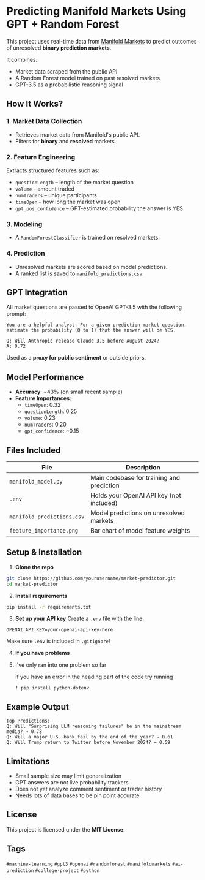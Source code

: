 #  Predicting Manifold Markets Using GPT + Random Forest

This project uses real-time data from [Manifold Markets](https://manifold.markets) to predict outcomes of unresolved **binary prediction markets**.

It combines:
-  Market data scraped from the public API
-  A Random Forest model trained on past resolved markets
-  GPT-3.5 as a probabilistic reasoning signal



##  How It Works?

### 1. Market Data Collection
- Retrieves market data from Manifold's public API.
- Filters for **binary** and **resolved** markets.

### 2. Feature Engineering
Extracts structured features such as:
- `questionLength` – length of the market question
- `volume` – amount traded
- `numTraders` – unique participants
- `timeOpen` – how long the market was open
- `gpt_pos_confidence` – GPT-estimated probability the answer is YES

### 3. Modeling
- A `RandomForestClassifier` is trained on resolved markets.

### 4. Prediction
- Unresolved markets are scored based on model predictions.
- A ranked list is saved to `manifold_predictions.csv`.



##  GPT Integration
All market questions are passed to OpenAI GPT-3.5 with the following prompt:

```
You are a helpful analyst. For a given prediction market question, estimate the probability (0 to 1) that the answer will be YES.

Q: Will Anthropic release Claude 3.5 before August 2024?
A: 0.72
```

Used as a **proxy for public sentiment** or outside priors.



##  Model Performance

- **Accuracy**: ~43% (on small recent sample)
- **Feature Importances:**
  - `timeOpen`: 0.32
  - `questionLength`: 0.25
  - `volume`: 0.23
  - `numTraders`: 0.20
  - `gpt_confidence`: ~0.15



##  Files Included

| File | Description |
|------|-------------|
| `manifold_model.py` | Main codebase for training and prediction |
| `.env` | Holds your OpenAI API key (not included) |
| `manifold_predictions.csv` | Model predictions on unresolved markets |
| `feature_importance.png` | Bar chart of model feature weights |



##  Setup & Installation

1. **Clone the repo**
```bash
git clone https://github.com/yourusername/market-predictor.git
cd market-predictor
```

2. **Install requirements**
```bash
pip install -r requirements.txt
```

3. **Set up your API key**
Create a `.env` file with the line:
```
OPENAI_API_KEY=your-openai-api-key-here
```
Make sure `.env` is included in `.gitignore`!

4. **If you have problems**
5. 
   I've only ran into one problem so far
   
    if you have an error in the heading part of the code try running
   ```
   ! pip install python-dotenv
   ```




##  Example Output

```
Top Predictions:
Q: Will "Surprising LLM reasoning failures" be in the mainstream media? → 0.78
Q: Will a major U.S. bank fail by the end of the year? → 0.61
Q: Will Trump return to Twitter before November 2024? → 0.59
```



##  Limitations

- Small sample size may limit generalization
- GPT answers are not live probability trackers
- Does not yet analyze comment sentiment or trader history
- Needs lots of data bases to be pin point accurate 


##  License

This project is licensed under the **MIT License**.



##  Tags

`#machine-learning` `#gpt3` `#openai` `#randomforest` `#manifoldmarkets` `#ai-prediction` `#college-project` `#python`





